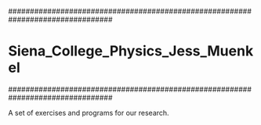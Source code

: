 ################################################################################
# Siena_College_Physics_Jess_Muenkel
################################################################################


A set of exercises and programs for our research. 
